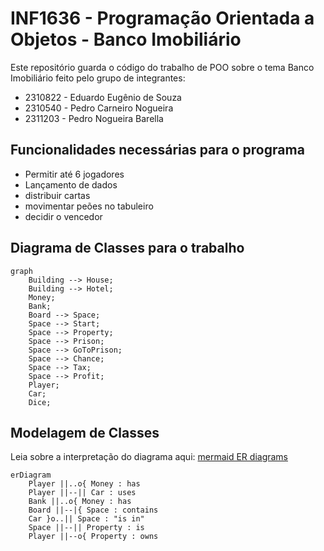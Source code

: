 # INF1636 - Programação Orientada a Objetos - Banco Imobiliário

Este repositório guarda o código do trabalho de POO sobre o tema Banco Imobiliário
feito pelo grupo de integrantes:
 - 2310822 - Eduardo Eugênio de Souza
 - 2310540 - Pedro Carneiro Nogueira
 - 2311203 - Pedro Nogueira Barella

## Funcionalidades necessárias para o programa
- Permitir até 6 jogadores
- Lançamento de dados
- distribuir cartas
- movimentar peões no tabuleiro
- decidir o vencedor

## Diagrama de Classes para o trabalho

```mermaid
graph
    Building --> House;
    Building --> Hotel;
    Money;
    Bank;
    Board --> Space;
    Space --> Start;
    Space --> Property;
    Space --> Prison;
    Space --> GoToPrison;
    Space --> Chance;
    Space --> Tax;
    Space --> Profit;
    Player;
    Car;
    Dice;
```
## Modelagem de Classes
Leia sobre a interpretação do diagrama aqui: [mermaid ER diagrams](https://mermaid.js.org/syntax/entityRelationshipDiagram.html)
```mermaid
erDiagram
    Player ||..o{ Money : has
    Player ||--|| Car : uses
    Bank ||..o{ Money : has
    Board ||--|{ Space : contains
    Car }o..|| Space : "is in"
    Space ||--|| Property : is
    Player ||--o{ Property : owns
```